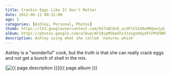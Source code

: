 ```yaml
---
title: Crackin Eggs Like It Don't Matter
date: 2012-06-11 00:31:00
age: 5
categories: [Ashley, Personal, Photos]
thumb: https://lh3.googleusercontent.com/b57a8C0xD_acXPiV1SX6w9RQee1yb_AqwIxNGOCJSMrtFzQdaocXzjRaB5WpNY2Sc7DSqelbJ-0dHl664LtCuWKg1Zg0-6flFFfbd5Qi_gdNaM8cgbUnJzfaClZZ7wFj5sQsHCQN3BfEGmv5kx6dROHcxzTH6hipbsEIXTLAV7Zo5CYZW1YB-Mm-HUM2xhptnRwmdL4dsOFTqkzJhQkatOK1ltol6uX7SuNs64sVDBYH9l0v4XMi9suyDolpoiJ5i7fkmcaBIqYM6SedWRqU07c9lalhewYl-I7IdoT94VkGzasHcVtwX4Yw7KrEz96LCunz7KjGDXouRHvoeoNoghGhtWIdejik-DiwtAIoAXsJKQvBgEjJyzH5qqL4xYOBPp4kPpM5BlNAdmk5k6IjmFuVB3Z-tkvLNszKHNac7I2nzY9rG4WuGqVNnAnPqJiDGGMeF55qUBx-ZOOyLVSVQ8j90ktaQzjJsrpbi53pMWvVMSl_y7LptXnJjgC_gqLzf-g8xLvxr4fAxq-J_clkFfFGZPkmCiAIEbHcTuFQb0ZQkEyROZge4V82sFg83xRbtMbJo0ZO4vMcoyCOQTetDuE9je8fbzXNOFwzAVmZArt8B_z3KaPboeg_B-Ed67bxOEG2rr0ZHEKw6bwO66FyRLiP=w734-h548-no
album: https://photos.google.com/album/AF1QipMSbeGhz3JzegsRdydfCFPUFBMZ0NmzXjD1tPdX
description: Ashley using what she called 'natures whisk'
---
```

Ashley is a "wonderful" cook, but the truth is that she can really crack eggs and not get a bunch of shell in the mix.

[<img src="{{ page.thumb }}" alt="{{ page.description }}" class="wyseguys-album"/>]({{ page.album }})